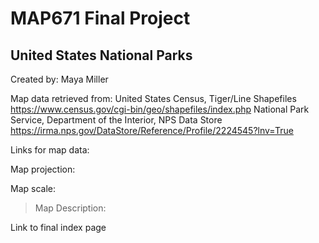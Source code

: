 # MAP671 Final Project
## United States National Parks
Created by: Maya Miller

Map data retrieved from:
United States Census, Tiger/Line Shapefiles https://www.census.gov/cgi-bin/geo/shapefiles/index.php
National Park Service, Department of the Interior, NPS Data Store https://irma.nps.gov/DataStore/Reference/Profile/2224545?lnv=True

Links for map data:

Map projection:

Map scale:


>Map Description:

Link to final index page
